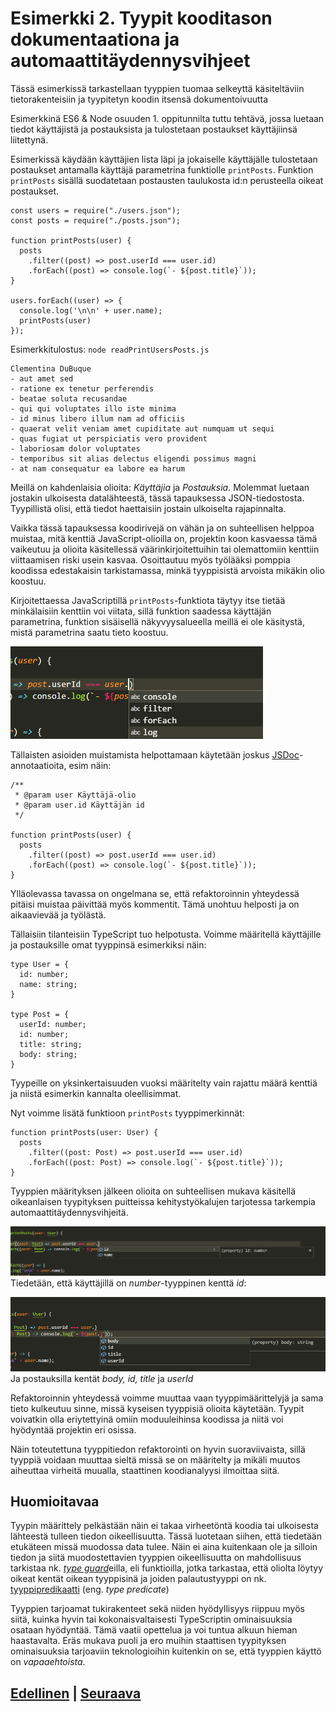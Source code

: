 # Esimerkki 2. Tyypit kooditason dokumentaationa ja automaattitäydennysvihjeet

Tässä esimerkissä tarkastellaan tyyppien tuomaa selkeyttä käsiteltäviin tietorakenteisiin ja tyypitetyn koodin itsensä dokumentoivuutta

Esimerkkinä ES6 & Node osuuden 1. oppitunnilta tuttu tehtävä, jossa luetaan tiedot käyttäjistä ja postauksista ja tulostetaan postaukset käyttäjiinsä liitettynä.

Esimerkissä käydään käyttäjien lista läpi ja jokaiselle käyttäjälle tulostetaan postaukset antamalla käyttäjä parametrina funktiolle `printPosts`. Funktion `printPosts` sisällä suodatetaan postausten taulukosta id:n perusteella oikeat postaukset.

```JS
const users = require("./users.json");
const posts = require("./posts.json");

function printPosts(user) {
  posts
    .filter((post) => post.userId === user.id)
    .forEach((post) => console.log(`- ${post.title}`));
}

users.forEach((user) => {
  console.log('\n\n' + user.name);
  printPosts(user)
});
```

Esimerkkitulostus: `node readPrintUsersPosts.js`

```
Clementina DuBuque
- aut amet sed
- ratione ex tenetur perferendis
- beatae soluta recusandae
- qui qui voluptates illo iste minima
- id minus libero illum nam ad officiis
- quaerat velit veniam amet cupiditate aut numquam ut sequi
- quas fugiat ut perspiciatis vero provident
- laboriosam dolor voluptates
- temporibus sit alias delectus eligendi possimus magni
- at nam consequatur ea labore ea harum
```

Meillä on kahdenlaisia olioita: _Käyttäjia_ ja _Postauksia_. Molemmat luetaan jostakin ulkoisesta datalähteestä, tässä tapauksessa JSON-tiedostosta. Tyypillistä olisi, että tiedot haettaisiin jostain ulkoiselta rajapinnalta.

Vaikka tässä tapauksessa koodirivejä on vähän ja on suhteellisen helppoa muistaa, mitä kenttiä JavaScript-olioilla on, projektin koon kasvaessa tämä vaikeutuu ja olioita käsitellessä väärinkirjoitettuihin tai olemattomiin kenttiin viittaamisen riski usein kasvaa. Osoittautuu myös työlääksi pomppia koodissa edestakaisin tarkistamassa, minkä tyyppisistä arvoista mikäkin olio koostuu.

Kirjoitettaessa JavaScriptillä `printPosts`-funktiota täytyy itse tietää minkälaisiin kenttiin voi viitata, sillä funktion saadessa käyttäjän parametrina, funktion sisäisellä näkyvyysalueella meillä ei ole käsitystä, mistä parametrina saatu tieto koostuu.

![printPostJs](./0.png)

Tällaisten asioiden muistamista helpottamaan käytetään joskus [JSDoc](https://jsdoc.app/about-getting-started.html)-annotaatioita, esim näin:

```JS
/**
 * @param user Käyttäjä-olio
 * @param user.id Käyttäjän id
 */

function printPosts(user) {
  posts
    .filter((post) => post.userId === user.id)
    .forEach((post) => console.log(`- ${post.title}`));
}
```
Ylläolevassa tavassa on ongelmana se, että refaktoroinnin yhteydessä pitäisi muistaa päivittää myös kommentit. Tämä unohtuu helposti ja on aikaavievää ja työlästä.


Tällaisiin tilanteisiin TypeScript tuo helpotusta. Voimme määritellä käyttäjille ja postauksille omat tyyppinsä esimerkiksi näin:

```TS
type User = {
  id: number;
  name: string;
}

type Post = {
  userId: number;
  id: number;
  title: string;
  body: string;
}
```

Tyypeille on yksinkertaisuuden vuoksi määritelty vain rajattu määrä kenttiä ja niistä esimerkin kannalta oleellisimmat.

Nyt voimme lisätä funktioon `printPosts` tyyppimerkinnät:

```TS
function printPosts(user: User) {
  posts
    .filter((post: Post) => post.userId === user.id)
    .forEach((post: Post) => console.log(`- ${post.title}`));
}
```

Tyyppien määrityksen jälkeen olioita on suhteellisen mukava käsitellä oikeanlaisen tyypityksen puitteissa kehitystyökalujen tarjotessa tarkempia automaattitäydennysvihjeitä.

![printPostJs1](./1.png)  
Tiedetään, että käyttäjillä on _number_-tyyppinen kenttä _id_:

![printPostJs2](./2.png)  
Ja postauksilla kentät _body, id, title_ ja _userId_

Refaktoroinnin yhteydessä voimme muuttaa vaan tyyppimäärittelyjä ja sama tieto kulkeutuu sinne, missä kyseisen tyyppisiä olioita käytetään. Tyypit voivatkin olla eriytettyinä omiin moduuleihinsa koodissa ja niitä voi hyödyntää projektin eri osissa. 

Näin toteutettuna tyyppitiedon refaktorointi on hyvin suoraviivaista, sillä tyyppiä voidaan muuttaa sieltä missä se on määritelty ja mikäli muutos aiheuttaa virheitä muualla, staattinen koodianalyysi ilmoittaa siitä.

## Huomioitavaa

Tyypin määrittely pelkästään näin ei takaa virheetöntä koodia tai ulkoisesta lähteestä tulleen tiedon oikeellisuutta. Tässä luotetaan siihen, että tiedetään etukäteen missä muodossa data tulee. Näin ei aina kuitenkaan ole ja silloin tiedon ja siitä muodostettavien tyyppien oikeellisuutta on mahdollisuus tarkistaa nk. [_type guard_](https://www.typescriptlang.org/docs/handbook/advanced-types.html#type-guards-and-differentiating-types)eilla, eli funktioilla, jotka tarkastaa, että oliolta löytyy oikeat kentät oikean tyyppisinä ja joiden palautustyyppi on nk. [tyyppipredikaatti](https://www.typescriptlang.org/docs/handbook/2/narrowing.html#using-type-predicates) (eng. _type predicate_)

Tyyppien tarjoamat tukirakenteet sekä niiden hyödyllisyys riippuu myös siitä, kuinka hyvin tai kokonaisvaltaisesti TypeScriptin ominaisuuksia osataan hyödyntää. Tämä vaatii opettelua ja voi tuntua alkuun hieman haastavalta. Eräs mukava puoli ja ero muihin staattisen tyypityksen ominaisuuksia tarjoaviin teknologioihin kuitenkin on se, että tyyppien käyttö on _vapaaehtoista_.

## [Edellinen](../1/README.md) | [Seuraava](../3/README.md)
